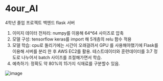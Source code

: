 # 4our_AI

4학년 졸업 프로젝트
백엔드 flask 서버
1. 이미지 데이터 전처리: numpy를 이용해 64*64 사이즈로 압축
2. 모델 구성: tensorflow keras를 import 해 5개층의 relu 함수 적용
3. 모델 학습: cpu로 돌리기에는 시간이 오래걸려서 GPU 를 사용해야했기에 Flask를 이용해 서버를 분리 한 후 AWS EC2를 활용.
             테스트데이터와 훈련데이터를 3:7 정도로 나누어서 batch 사이즈를 조절해가면서 학습.
4. 예측하기: 정확도 약 80%의 15가지 식재료를 구분할수 있음.

![image](https://github.com/dswu4our/4our_AI/assets/43868373/38761ed1-d6ec-4a1f-82e3-2a02379023fa)
